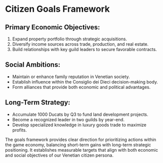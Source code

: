 # Citizen Goals Framework

## Primary Economic Objectives:
1. Expand property portfolio through strategic acquisitions.
2. Diversify income sources across trade, production, and real estate.
3. Build relationships with key guild leaders to secure favorable contracts.

## Social Ambitions:
- Maintain or enhance family reputation in Venetian society.
- Establish influence within the Consiglio dei Dieci decision-making body.
- Form alliances that provide both economic and political advantages.

## Long-Term Strategy:
- Accumulate 1000 Ducats by Q3 to fund land development projects.
- Become a recognized leader in two guilds by year-end.
- Develop specialized knowledge in luxury goods trade to maximize profits.

The goals framework provides clear direction for prioritizing actions within the game economy, balancing short-term gains with long-term strategic positioning. It establishes measurable targets that align with both economic and social objectives of our Venetian citizen persona.
